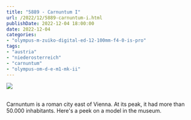 ```yaml
---
title: "5889 - Carnuntum I"
url: /2022/12/5889-carnuntum-i.html
publishDate: 2022-12-04 18:00:00
date: 2022-12-04
categories:
- "olympus-m-zuiko-digital-ed-12-100mm-f4-0-is-pro"
tags:
- "austria"
- "niederosterreich"
- "carnuntum"
- "olympus-om-d-e-m1-mk-ii"
---
```

<div class="container">
<div class="center"><a target="_blank" href="https://d25zfm9zpd7gm5.cloudfront.net/1200x1200/2019/20190922_093021_lr.jpg"><img class="webfeedsFeaturedVisual" src="https://d25zfm9zpd7gm5.cloudfront.net/0600x0600/2019/20190922_093021_lr.jpg" /></a></div>
</div>
<br />

Carnuntum is a roman city east of Vienna. At its peak, it
had more than 50.000 inhabitants. Here's a peek on a model
in the museum.
